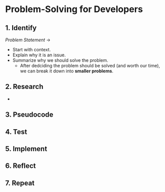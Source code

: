 # Problem-Solving for Developers
## 1. Identify
_Problem Statement_ ->
- Start with context.
- Explain why it is an issue.
- Summarize why we should solve the problem.
  - After dedciding the problem should be solved (and worth our time), we can break it down into __smaller problems__.
## 2. Research
- 
## 3. Pseudocode
## 4. Test
## 5. Implement
## 6. Reflect
## 7. Repeat
